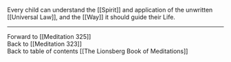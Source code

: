 Every child can understand the [[Spirit]] and application of the unwritten [[Universal Law]], and the [[Way]] it should guide their Life. 

___

Forward to [[Meditation 325]]  
Back to [[Meditation 323]]  
Back to table of contents [[The Lionsberg Book of Meditations]]  